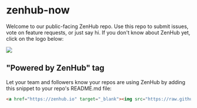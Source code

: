 zenhub-now
==========

Welcome to our public-facing ZenHub repo. Use this repo to submit issues, vote on feature requests, or just say hi. If you don't know about ZenHub yet, click on the logo below:

<a href="https://zenhub.io" target="_blank"><img src="https://raw.github.com/axiomzen/zenhub-now/master/powered-by-zenhub-720.png"/></a>

## "Powered by ZenHub" tag

Let your team and followers know your repos are using ZenHub by adding this snippet to your repo's README.md file:

```html
<a href="https://zenhub.io" target="_blank"><img src="https://raw.github.com/axiomzen/zenhub-now/master/powered-by-zenhub-720.png" alt="Powered by ZenHub"/></a>
```
